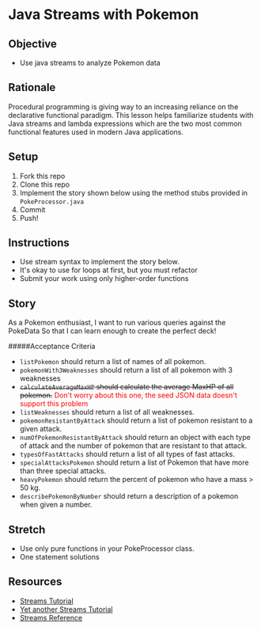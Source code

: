 # Java Streams with Pokemon

## Objective

* Use java streams to analyze Pokemon data

## Rationale

Procedural programming is giving way to an increasing reliance on the declarative functional paradigm.  This lesson helps familiarize students with Java streams and lambda expressions which are the two most common functional features used in modern Java applications.

## Setup

1. Fork this repo
1. Clone this repo
1. Implement the story shown below using the method stubs provided in `PokeProcessor.java`
1. Commit
1. Push!

## Instructions

* Use stream syntax to implement the story below.
* It's okay to use for loops at first, but you must refactor
* Submit your work using only higher-order functions

## Story

As a Pokemon enthusiast,
I want to run various queries against the PokeData
So that I can learn enough to create the perfect deck!

#####Acceptance Criteria
* `listPokemon` should return a list of names of all pokemon.
* `pokemonWith3Weaknesses` should return a list of all pokemon with 3 weaknesses
* ~~`calculateAverageMaxHP` should calculate the average MaxHP of all pokemon.~~ <span style="color:red"> Don't worry about this one, the seed JSON data doesn't support this problem </span>
* `listWeaknesses` should return a list of all weaknesses.
* `pokemonResistantByAttack` should return a list of pokemon resistant to a given attack.
* `numOfPokemonResistantByAttack` should return an object with each type of attack and the number of pokemon that are resistant to that attack.
* `typesOfFastAttacks` should return a list of all types of fast attacks.
* `specialAttacksPokemon` should return a list of Pokemon that have more than three special attacks.
* `heavyPokemon` should return the percent of pokemon who have a mass > 50 kg.
* `describePokemonByNumber` should return a description of a pokemon when given a number.


## Stretch

* Use only pure functions in your PokeProcessor class.
* One statement solutions

## Resources

* [Streams Tutorial](https://winterbe.com/posts/2014/07/31/java8-stream-tutorial-examples/)
* [Yet another Streams Tutorial](https://stackify.com/streams-guide-java-8/)
* [Streams Reference](https://docs.oracle.com/javase/8/docs/api/java/util/stream/package-summary.html)
